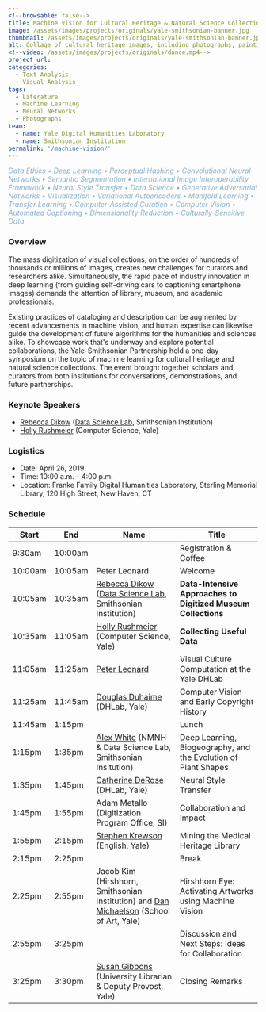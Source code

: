 ```yaml
---
<!--browsable: false-->
title: Machine Vision for Cultural Heritage & Natural Science Collections
image: /assets/images/projects/originals/yale-smithsonian-banner.jpg
thumbnail: /assets/images/projects/originals/yale-smithsonian-banner.jpg
alt: Collage of cultural heritage images, including photographs, paintings, and sculptures
<!--video: /assets/images/projects/originals/dance.mp4-->
project_url:
categories:
  - Text Analysis
  - Visual Analysis
tags:
  - Literature
  - Machine Learning
  - Neural Networks
  - Photographs
team:
  - name: Yale Digital Humanities Laboratory
  - name: Smithsonian Institution
permalink: '/machine-vision/'
---
```

<span style='color:#87AFC7'>*Data Ethics • Deep Learning • Perceptual Hashing • Convolutional Neural Networks • Semantic Segmentation • International Image Interoperability Framework • Neural Style Transfer • Data Science • Generative Adversarial Networks • Visualization • Variational Autoencoders • Manifold Learning • Transfer Learning • Computer-Assisted Curation • Computer Vision • Automated Captioning • Dimensionality Reduction • Culturally-Sensitive Data*</span>

### Overview

The mass digitization of visual collections, on the order of hundreds of thousands or millions of images, creates new challenges for curators and researchers alike. Simultaneously, the rapid pace of industry innovation in deep learning (from guiding self-driving cars to captioning smartphone images) demands the attention of library, museum, and academic professionals.

Existing practices of cataloging and description can be augmented by recent advancements in machine vision, and human expertise can likewise guide the development of future algorithms for the humanities and sciences alike. To showcase work that's underway and explore potential collaborations, the Yale-Smithsonian Partnership held a one-day symposium on the topic of machine learning for cultural heritage and natural science collections. The event brought together scholars and curators from both institutions for conversations, demonstrations, and future partnerships.

### Keynote Speakers
- [Rebecca Dikow](https://datascience.si.edu/people/dr-rebecca-dikow) ([Data Science Lab](https://datascience.si.edu), Smithsonian Institution)
- [Holly Rushmeier](http://graphics.cs.yale.edu/site/people/holly-rushmeier) (Computer Science, Yale)

### Logistics
- Date: April 26, 2019
- Time: 10:00 a.m. – 4:00 p.m.
- Location: Franke Family Digital Humanities Laboratory, Sterling Memorial Library, 120 High Street, New Haven, CT

### Schedule  
<table class="unchanged rich-diff-level-one">
  <thead>
    <tr>
      <th>Start</th>
      <th>End</th>
      <th>Name</th>
      <th>Title</th>
    </tr>
  </thead>
  <tbody>
    <tr>
      <td>9:30am</td>
      <td>10:00am</td>
      <td></td>
      <td>Registration &amp; Coffee</td>
    </tr>
    <tr>
      <td>10:00am</td>
      <td>10:05am</td>
      <td>Peter Leonard</td>
      <td>Welcome</td>
    </tr>
    <tr>
      <td>10:05am</td>
      <td>10:35am</td>
      <td>
      <a href="https://datascience.si.edu/people/dr-rebecca-dikow" rel="nofollow">Rebecca Dikow</a> (<a href="https://datascience.si.edu" rel="nofollow">Data Science Lab</a>, Smithsonian Institution)</td>
      <td><strong>Data-Intensive Approaches to Digitized Museum Collections</strong></td>
    </tr>
    <tr>
      <td>10:35am</td>
      <td>11:05am</td>
      <td>
      <a href="http://graphics.cs.yale.edu/site/people/holly-rushmeier" rel="nofollow">Holly Rushmeier</a> (Computer Science, Yale)</td>
      <td><strong>Collecting Useful Data</strong></td>
    </tr>
    <tr>
      <td>11:05am</td>
      <td>11:25am</td>
      <td><a href="http://pleonard.net" rel="nofollow">Peter Leonard</a></td>
      <td>Visual Culture Computation at the Yale DHLab</td>
    </tr>
    <tr>
      <td>11:25am</td>
      <td>11:45am</td>
      <td>
      <a href="http://douglasduhaime.com" rel="nofollow">Douglas Duhaime</a> (DHLab, Yale)</td>
      <td>Computer Vision and Early Copyright History</td>
    </tr>
    <tr>
      <td>11:45am</td>
      <td>1:15pm</td>
      <td></td>
      <td>Lunch</td>
    </tr>
    <tr>
      <td>1:15pm</td>
      <td>1:35pm</td>
      <td>
      <a href="http://alexwhitebiology.com" rel="nofollow">Alex White</a> (NMNH &amp; Data Science Lab, Smithsonian Insitution)</td>
      <td>Deep Learning, Biogeography, and the Evolution of Plant Shapes</td>
    </tr>
    <tr>
      <td>1:35pm</td>
      <td>1:45pm</td>
      <td>
      <a href="http://www.catherinederose.com" rel="nofollow">Catherine DeRose</a> (DHLab, Yale)</td>
      <td>Neural Style Transfer</td>
    </tr>
    <tr>
      <td>1:45pm</td>
      <td>1:55pm</td>
      <td>
      Adam Metallo (Digitization Program Office, SI)</td>
      <td>Collaboration and Impact</td>
    </tr>
    <tr>
      <td>1:55pm</td>
      <td>2:15pm</td>
      <td>
      <a href="http://www.stephenkrewson.net" rel="nofollow">Stephen Krewson</a> (English, Yale)</td>
      <td>Mining the Medical Heritage Library</td>
    </tr>
    <tr>
      <td>2:15pm</td>
      <td>2:25pm</td>
      <td></td>
      <td>Break</td>
    </tr>
    <tr>
      <td>2:25pm</td>
      <td>2:55pm</td>
      <td>Jacob Kim (Hirshhorn, Smithsonian Institution) and <a href="http://art.yale.edu/DanMichaelson" rel="nofollow">Dan Michaelson</a> (School of Art, Yale)</td>
      <td>Hirshhorn Eye: Activating Artworks using Machine Vision</td>
    </tr>
    <tr>
      <td>2:55pm</td>
      <td>3:25pm</td>
      <td></td>
      <td>Discussion and Next Steps: Ideas for Collaboration</td>
    </tr>
    <tr>
      <td>3:25pm</td>
      <td>3:30pm</td>
      <td>
      <a href="https://provost.yale.edu/who-we-are/susan-gibbons" rel="nofollow">Susan Gibbons</a> (University Librarian &amp; Deputy Provost, Yale)</td>
      <td>Closing Remarks</td>
    </tr>
  </tbody>
</table>  


